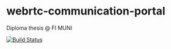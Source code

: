 # webrtc-communication-portal
Diploma thesis @ FI MUNI

[![Build Status](https://travis-ci.org/VaclavStebra/webrtc-communication-portal.svg?branch=master)](https://travis-ci.org/VaclavStebra/webrtc-communication-portal)
